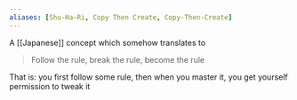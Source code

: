 ```yaml
---
aliases: [Shu-Ha-Ri, Copy Then Create, Copy-Then-Create]
---
```


A [[Japanese]] concept which somehow translates to

> Follow the rule, break the rule, become the rule

That is: you first follow some rule, then when you master it, you get yourself permission to tweak it